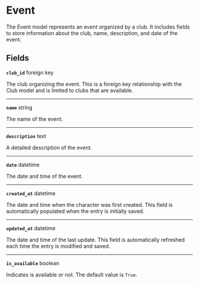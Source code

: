 # Event <Badge type="danger" text="model" />

The Event model represents an event organized by a club. It includes fields to store information about the club, name, description, and date of the event.

## Fields

**`club_id`** foreign key

The club organizing the event. This is a foreign key relationship with the Club model and is limited to clubs that are available.

---

**`name`** string

The name of the event.

---

**`description`** text

A detailed description of the event.

---

**`date`** datetime

The date and time of the event.

---

**`created_at`** datetime

The date and time when the character was first created. This field is automatically populated when the entry is initially saved.

---

**`updated_at`** datetime

The date and time of the last update. This field is automatically refreshed each time the entry is modified and saved.

---

**`is_available`** boolean

Indicates is available or not. The default value is `True`.
